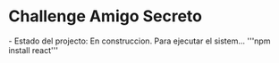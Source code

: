 <h1>Challenge Amigo Secreto</h1>
- Estado del projecto: En construccion.
Para ejecutar el sistem...
'''npm install react'''
